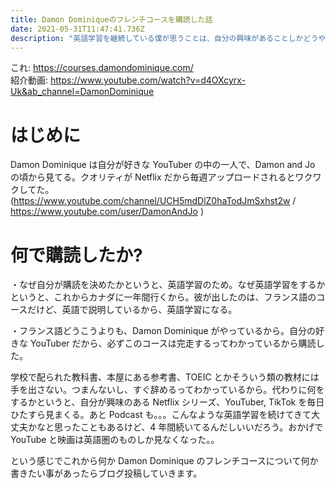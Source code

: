 ```yaml
---
title: Damon Dominiqueのフレンチコースを購読した話
date: 2021-05-31T11:47:41.736Z
description: "英語学習を継続している僕が思うことは、自分の興味があることしかどうやっても続かない。"
---
```


これ:
https://courses.damondominique.com/ <br>
紹介動画:
https://www.youtube.com/watch?v=d4OXcyrx-Uk&ab_channel=DamonDominique

# はじめに

Damon Dominique は自分が好きな YouTuber の中の一人で、Damon and Jo の頃から見てる。クオリティが Netflix だから毎週アップロードされるとワクワクしてた。(https://www.youtube.com/channel/UCH5mdDlZ0haTodJmSxhst2w / https://www.youtube.com/user/DamonAndJo )

# 何で購読したか?

・なぜ自分が購読を決めたかというと、英語学習のため。なぜ英語学習をするかというと、これからカナダに一年間行くから。彼が出したのは、フランス語のコースだけど、英語で説明しているから、英語学習になる。

・フランス語どうこうよりも、Damon Dominique がやっているから。自分の好きな YouTuber だから、必ずこのコースは完走するってわかっているから購読した。

学校で配られた教科書、本屋にある参考書、TOEIC とかそういう類の教材には手を出さない。つまんないし、すぐ辞めるってわかっているから。代わりに何をするかというと、自分が興味のある Netflix シリーズ、YouTuber, TikTok を毎日ひたすら見まくる。あと Podcast も。。。こんなような英語学習を続けてきて大丈夫かなと思ったこともあるけど、4 年間続いてるんだしいいだろう。おかげで YouTube と映画は英語圏のものしか見なくなった。。

という感じでこれから何か Damon Dominique のフレンチコースについて何か書きたい事があったらブログ投稿していきます。
